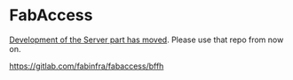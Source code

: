 # FabAccess

[Development of the Server part has moved](https://gitlab.com/fabinfra/fabaccess/bffh). Please use that repo from now on.

https://gitlab.com/fabinfra/fabaccess/bffh
